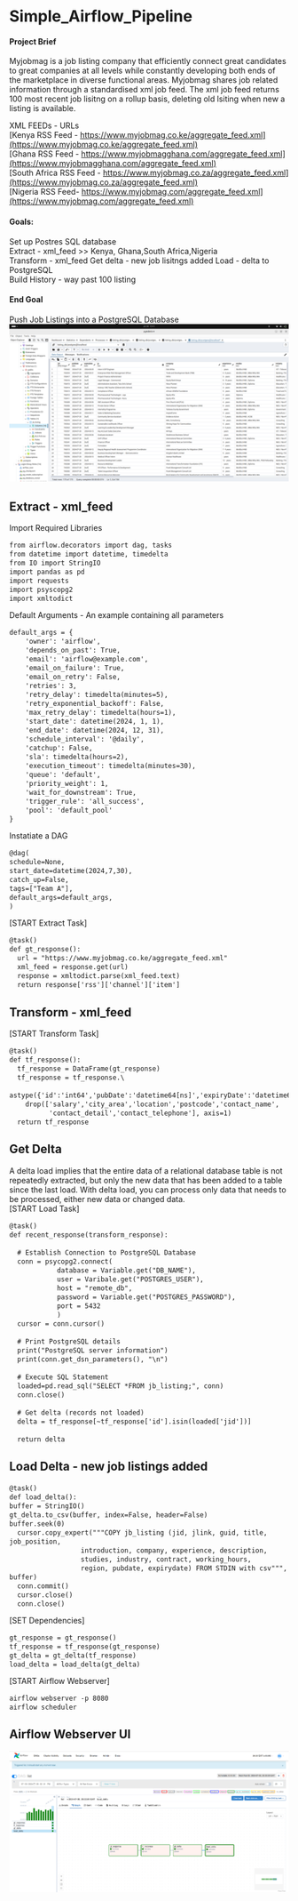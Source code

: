 # Simple_Airflow_Pipeline
#### Project Brief   
Myjobmag is a job listing company that efficiently connect great candidates to great companies at all levels while constantly developing both ends of the marketplace in diverse functional areas.
Myjobmag shares job related information through a standardised xml job feed. The xml job feed returns 100 most recent job lisitng on a rollup basis, deleting old lsiting when new a listing is available. 

XML FEEDs - URLs   
[Kenya RSS Feed - https://www.myjobmag.co.ke/aggregate_feed.xml](https://www.myjobmag.co.ke/aggregate_feed.xml)        
[Ghana RSS Feed - https://www.myjobmagghana.com/aggregate_feed.xml](https://www.myjobmagghana.com/aggregate_feed.xml)   
[South Africa RSS Feed - https://www.myjobmag.co.za/aggregate_feed.xml](https://www.myjobmag.co.za/aggregate_feed.xml)    
[Nigeria RSS Feed- https://www.myjobmag.com/aggregate_feed.xml](https://www.myjobmag.com/aggregate_feed.xml)    

#### Goals:  
Set up Postres SQL database  
Extract - xml_feed >> Kenya, Ghana,South Africa,Nigeria   
Transform - xml_feed 
Get delta - new job lisitngs added
Load - delta to PostgreSQL  
Build History - way past 100 listing

#### End Goal
Push Job Listings into a PostgreSQL Database
![End_Goal](assets/imgs/end_goal.png)

## Extract - xml_feed
Import Required Libraries
```
from airflow.decorators import dag, tasks
from datetime import datetime, timedelta
from IO import StringIO
import pandas as pd
import requests
import psyscopg2
import xmltodict
```
Default Arguments - An example containing all parameters   
```
default_args = {
    'owner': 'airflow',
    'depends_on_past': True,
    'email': 'airflow@example.com',
    'email_on_failure': True,
    'email_on_retry': False,
    'retries': 3,
    'retry_delay': timedelta(minutes=5),
    'retry_exponential_backoff': False,
    'max_retry_delay': timedelta(hours=1),
    'start_date': datetime(2024, 1, 1),
    'end_date': datetime(2024, 12, 31),
    'schedule_interval': '@daily',
    'catchup': False,
    'sla': timedelta(hours=2),
    'execution_timeout': timedelta(minutes=30),
    'queue': 'default',
    'priority_weight': 1,
    'wait_for_downstream': True,
    'trigger_rule': 'all_success',
    'pool': 'default_pool'
}
```

Instatiate a DAG
```
@dag(
schedule=None,
start_date=datetime(2024,7,30),
catch_up=False,
tags=["Team A"],
default_args=default_args,
)
```
[START Extract Task]
```
@task()
def gt_response():
  url = "https://www.myjobmag.co.ke/aggregate_feed.xml"
  xml_feed = response.get(url)
  response = xmltodict.parse(xml_feed.text)
  return response['rss']['channel']['item']
```
## Transform - xml_feed
[START Transform Task]
```
@task()
def tf_response():
  tf_response = DataFrame(gt_response)
  tf_response = tf_response.\
    astype({'id':'int64','pubDate':'datetime64[ns]','expiryDate':'datetime64[ns]'}).\
    drop(['salary','city_area','location','postcode','contact_name',
          'contact_detail','contact_telephone'], axis=1)
  return tf_response
```
## Get Delta
A delta load implies that the entire data of a relational database table is not repeatedly extracted, but only the new data that has been added to a table since the last load. With delta load, you can process only data that needs to be processed, either new data or changed data.     
[START Load Task]
```
@task()
def recent_response(transform_response):

  # Establish Connection to PostgreSQL Database
  conn = psycopg2.connect(
            database = Variable.get("DB_NAME"),
            user = Varibale.get("POSTGRES_USER"),
            host = "remote_db",
            password = Variable.get("POSTGRES_PASSWORD"),
            port = 5432
            )
  cursor = conn.cursor()

  # Print PostgreSQL details
  print("PostgreSQL server information")
  print(conn.get_dsn_parameters(), "\n")

  # Execute SQL Statement
  loaded=pd.read_sql("SELECT *FROM jb_listing;", conn)
  conn.close()

  # Get delta (records not loaded)
  delta = tf_response[~tf_response['id'].isin(loaded['jid'])]

  return delta

```
## Load Delta - new job listings added
```
@task()
def load_delta():
buffer = StringIO()
gt_delta.to_csv(buffer, index=False, header=False)
buffer.seek(0)
  cursor.copy_expert("""COPY jb_listing (jid, jlink, guid, title, job_position,
                  introduction, company, experience, description,
                  studies, industry, contract, working_hours,
                  region, pubdate, expirydate) FROM STDIN with csv""", buffer)
  conn.commit()
  cursor.close()
  conn.close()
```
[SET Dependencies]
```
gt_response = gt_response()
tf_response = tf_response(gt_response)
gt_delta = gt_delta(tf_response)
load_delta = load_delta(gt_delta)
```
[START Airflow Webserver]
```
airflow webserver -p 8080
airflow scheduler
```
## Airflow Webserver UI
![End_Goal](assets/imgs/webserver_ui.png)

